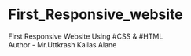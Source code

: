 # First_Responsive_website
First Responsive Website Using #CSS  &amp; #HTML
<br>
Author - Mr.Uttkrash Kailas Alane
